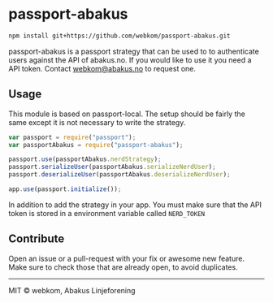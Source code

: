 # passport-abakus

```bash
npm install git+https://github.com/webkom/passport-abakus.git
```

passport-abakus is a passport strategy that can be used to to authenticate users 
against the API of abakus.no. If you would like to use it you need a API token.
Contact webkom@abakus.no to request one.

## Usage
This module is based on passport-local. The setup should be
fairly the same except it is not necessary to write the strategy.

```javascript
var passport = require("passport");
var passportAbakus = require("passport-abakus");

passport.use(passportAbakus.nerdStrategy);
passport.serializeUser(passportAbakus.serializeNerdUser);
passport.deserializeUser(passportAbakus.deserializeNerdUser);

app.use(passport.initialize());
```

In addition to add the strategy in your app. You must make sure that the
API token is stored in a environment variable called `NERD_TOKEN`

## Contribute
Open an issue or a pull-request with your fix or awesome new feature.
Make sure to check those that are already open, to avoid duplicates.

--------
MIT © webkom, Abakus Linjeforening
